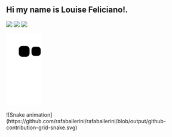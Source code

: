 ## Hi my name is Louise Feliciano!.

<div> 
  <a href="https://www.instagram.com/louisefeliciano_/" target="_blank"><img src="https://img.shields.io/badge/-Instagram-%23E4405F?style=for-the-badge&logo=instagram&logoColor=white" target="_blank"></a>
 <a href = "mailto:felicianolouise1@gmail.com.com"><img src="https://img.shields.io/badge/-Gmail-%23333?style=for-the-badge&logo=gmail&logoColor=white" target="_blank"></a>
  <a href="https://www.google.com/url?sa=t&rct=j&q=&esrc=s&source=web&cd=&ved=2ahUKEwif8sevkeL5AhVQHLkGHaSsDRoQFnoECAcQAQ&url=https%3A%2F%2Fbr.linkedin.com%2Fin%2Flouise-feliciano-de-lima-7397aa215&usg=AOvVaw0Qu5Ljomty-UHrOr7d5y_P" target="_blank"><img src="https://img.shields.io/badge/-LinkedIn-%230077B5?style=for-the-badge&logo=linkedin&logoColor=white" target="_blank"></a> 
 
  ![Snake animation](https://github.com/rafaballerini/rafaballerini/blob/output/github-contribution-grid-snake.svg)
 
</div>







<div> 
  ![Snake animation](https://github.com/rafaballerini/rafaballerini/blob/output/github-contribution-grid-snake.svg)
</div>
